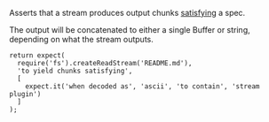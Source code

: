 Asserts that a stream produces output chunks [satisfying](http://unexpected.js.org/assertions/any/to-satisfy/) a spec.

The output will be concatenated to either a single Buffer or string, depending on what the stream outputs.

```js#async:true
return expect(
  require('fs').createReadStream('README.md'),
  'to yield chunks satisfying',
  [
    expect.it('when decoded as', 'ascii', 'to contain', 'stream plugin')
  ]
);
```
